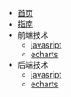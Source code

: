 <!-- docs/_sidebar.md -->

* [首页](/)
* [指南](guide)
* 前端技术
    * [javasript](01/j/)
    * [echarts](01/e/)
* 后端技术
    * [javasript](01/j/)
    * [echarts](01/e/)